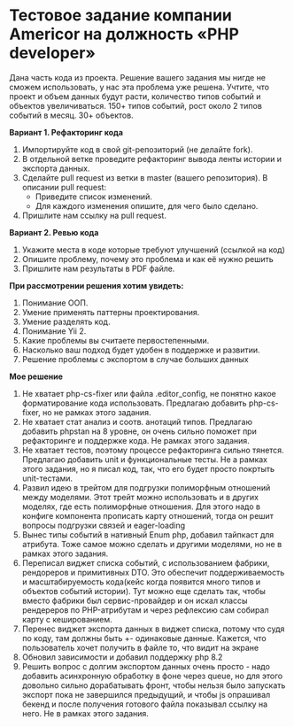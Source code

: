 # Тестовое задание компании Americor на должность «PHP developer»

Дана часть кода из проекта. Решение вашего задания мы нигде не сможем использовать, у нас эта проблема уже решена. Учтите, что проект и объем данных будут расти, количество типов событий и объектов увеличиваться. 150+ типов событий, рост около 2 типов событий в месяц. 30+ объектов.

**Вариант 1. Рефакторинг кода**

1. Импортируйте код в свой git-репозиторий (не делайте fork).
2. В отдельной ветке проведите рефакторинг вывода ленты истории и экспорта данных.
3. Сделайте pull request из ветки в master (вашего репозитория). В описании pull request:
    - Приведите список изменений.
    - Для каждого изменения опишите, для чего было сделано.
4. Пришлите нам ссылку на pull request.

**Вариант 2. Ревью кода**

1. Укажите места в коде которые требуют улучшений (ссылкой на код)
2. Опишите проблему, почему это проблема и как её нужно решить
3. Пришлите нам результаты в PDF файле.

**При рассмотрении решения хотим увидеть:**

1. Понимание ООП.
2. Умение применять паттерны проектирования.
3. Умение разделять код.
4. Понимание Yii 2.
5. Какие проблемы вы считаете первостепенными.
6. Насколько ваш подход будет удобен в поддержке и развитии.
7. Решение проблемы с экспортом в случае больших данных

**Мое решение**
1. Не хватает php-cs-fixer или файла .editor_config, не понятно какое форматирование кода использовать. Предлагаю добавить php-cs-fixer, но не рамках этого задания.
2. Не хватает стат анализ и соотв. анотаций типов. Предлагаю добавить phpstan на 8 уровне, он очень сильно поможет при рефакторинге и поддержке кода. Не рамках этого задания.
3. Не хватает тестов, поэтому процессе рефакторинга сильно тянется. Предлагаю добавить unit и функциональные тесты. Не а рамках этого задания, но я писал код, так, что его будет просто покртыть unit-тестами.
4. Развил идею в трейтом для подгрузки полиморфным отношений между моделями. Этот трейт можно использовать и в других моделях, где есть полиморфные отношения. Для этого надо в конфиге компонента прописать карту отношений, тогда он решит вопросы подгрузки связей и eager-loading
5. Вынес типы событий в нативный Enum php, добавил тайпкаст для атрибута. Тоже самое можно сделать и другими моделями, но не в рамках этого задания.
6. Переписал виджет списка событий, с использованием фабрики, рендореров и примитивных DTO. Это обеспечит поддерживаемость и масштабируемость кода(кейс когда появится много типов и объектов событий истории). Тут можно еще сделать так, чтобы вместо фабрики был сервис-провайдер и он искал классы рендереров по PHP-атрибутам и через рефлексию сам собирал карту с кешированием.
7. Перенес виджет экспорта данных в виджет списка, потому что судя по коду, там должны быть +- одинаковые данные. Кажется, что пользователь хочет получить в файле то, что видит на экране
8. Обновил зависимости и добавил поддержку php 8.2
9. Решить вопрос с долгим экспортом данных очень просто - надо добавить асинхронную обработку в фоне через queue, но для этого довольно сильно дорабатывать фронт, чтобы нельзя было запускать экспорт пока не завершился предыдущий, и чтобы js опрашивал бекенд и после получения готового файла показывал ссылку  на него. Не в рамках этого задания.

